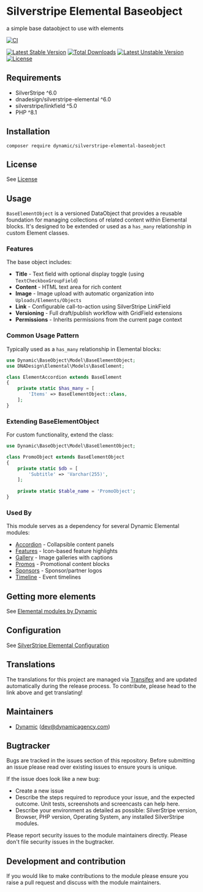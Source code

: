 # Silverstripe Elemental Baseobject

a simple base dataobject to use with elements

[![CI](https://github.com/dynamic/silverstripe-elemental-baseobject/actions/workflows/ci.yml/badge.svg)](https://github.com/dynamic/silverstripe-elemental-baseobject/actions/workflows/ci.yml)

[![Latest Stable Version](https://poser.pugx.org/dynamic/silverstripe-elemental-baseobject/v/stable)](https://packagist.org/packages/dynamic/silverstripe-elemental-baseobject)
[![Total Downloads](https://poser.pugx.org/dynamic/silverstripe-elemental-baseobject/downloads)](https://packagist.org/packages/dynamic/silverstripe-elemental-baseobject)
[![Latest Unstable Version](https://poser.pugx.org/dynamic/silverstripe-elemental-baseobject/v/unstable)](https://packagist.org/packages/dynamic/silverstripe-elemental-baseobject)
[![License](https://poser.pugx.org/dynamic/silverstripe-elemental-baseobject/license)](https://packagist.org/packages/dynamic/silverstripe-elemental-baseobject)

## Requirements

* SilverStripe ^6.0
* dnadesign/silverstripe-elemental ^6.0
* silverstripe/linkfield ^5.0
* PHP ^8.1

## Installation

`composer require dynamic/silverstripe-elemental-baseobject`

## License

See [License](LICENSE.md)

## Usage

`BaseElementObject` is a versioned DataObject that provides a reusable foundation for managing collections of related content within Elemental blocks. It's designed to be extended or used as a `has_many` relationship in custom Element classes.

### Features

The base object includes:

- **Title** - Text field with optional display toggle (using `TextCheckboxGroupField`)
- **Content** - HTML text area for rich content
- **Image** - Image upload with automatic organization into `Uploads/Elements/Objects`
- **Link** - Configurable call-to-action using SilverStripe LinkField
- **Versioning** - Full draft/publish workflow with GridField extensions
- **Permissions** - Inherits permissions from the current page context

### Common Usage Pattern

Typically used as a `has_many` relationship in Elemental blocks:

```php
use Dynamic\BaseObject\Model\BaseElementObject;
use DNADesign\Elemental\Models\BaseElement;

class ElementAccordion extends BaseElement
{
    private static $has_many = [
        'Items' => BaseElementObject::class,
    ];
}
```

### Extending BaseElementObject

For custom functionality, extend the class:

```php
use Dynamic\BaseObject\Model\BaseElementObject;

class PromoObject extends BaseElementObject
{
    private static $db = [
        'Subtitle' => 'Varchar(255)',
    ];
    
    private static $table_name = 'PromoObject';
}
```

### Used By

This module serves as a dependency for several Dynamic Elemental modules:

* [Accordion](https://github.com/dynamic/silverstripe-elemental-accordion) - Collapsible content panels
* [Features](https://github.com/dynamic/silverstripe-elemental-features) - Icon-based feature highlights
* [Gallery](https://github.com/dynamic/silverstripe-elemental-gallery) - Image galleries with captions
* [Promos](https://github.com/dynamic/silverstripe-elemental-promos) - Promotional content blocks
* [Sponsors](https://github.com/dynamic/silverstripe-elemental-sponsors) - Sponsor/partner logos
* [Timeline](https://github.com/dynamic/silverstripe-elemental-timeline) - Event timelines

## Getting more elements

See [Elemental modules by Dynamic](https://github.com/orgs/dynamic/repositories?q=elemental&type=all&language=&sort=)

## Configuration

See [SilverStripe Elemental Configuration](https://github.com/silverstripe/silverstripe-elemental#configuration)

## Translations

The translations for this project are managed via [Transifex](https://www.transifex.com/dynamicagency/silverstripe-elemental-baseobject/)
and are updated automatically during the release process. To contribute, please head to the link above and get
translating!

## Maintainers

 *  [Dynamic](https://www.dynamicagency.com) (<dev@dynamicagency.com>)

## Bugtracker
Bugs are tracked in the issues section of this repository. Before submitting an issue please read over
existing issues to ensure yours is unique.

If the issue does look like a new bug:

 - Create a new issue
 - Describe the steps required to reproduce your issue, and the expected outcome. Unit tests, screenshots
 and screencasts can help here.
 - Describe your environment as detailed as possible: SilverStripe version, Browser, PHP version,
 Operating System, any installed SilverStripe modules.

Please report security issues to the module maintainers directly. Please don't file security issues in the bugtracker.

## Development and contribution
If you would like to make contributions to the module please ensure you raise a pull request and discuss with the module maintainers.
